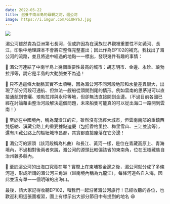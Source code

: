 ```yaml
---
date: 2022-05-22
title: 滋養中南半島的母親之河，湄公河
image: https://i.imgur.com/GiUHY6J.jpg
---
```

![](https://i.imgur.com/GiUHY6J.jpg)

湄公河雖然貴為亞洲第七長河，但或許因為在漢族世界觀裡重要性不如黃河、長江，印象中地理課本不會將它整條完整畫出；因此作為EP102的補充，我找出了湄公河的流路，並且將途中經過的地點一一標出，發現幾件有趣的事情：

📍 湄公河連結了中南半島上幾個重要性最高的城市：胡志明市、金邊、永珍、琅勃拉邦等，說它是半島的大動脈並不為過！

📍 只不過這條大動脈其實不太順暢，因為湄公河不同河段地形和水量差異很大，出現了部分河段可通航、但無法一艘船從頭開到尾的情形。例如雲南的思茅港可以直接通航到會曬、琅勃拉邦與永珍等地，但卻無法直接開到金邊。（不過目前各國已經在討論藉由整治河段解決這個問題，未來船隻可能真的可以從出海口一路開到雲南！）

📍 至於在中國境內，稱為瀾滄江的它，雖然沒有流經大城市，但雲南南部的重鎮西雙版納、滇藏公路上的重要據點迪慶（包括香格里拉、梅里雪山、三江並流等），還有川藏公路上的樞紐城市昌都，其實都直接座落在它旁邊！

📍 湄公河的源頭（該河段稱為札曲）和長江、黃河一樣，是位在青藏高原上、青海境內，不過相對後兩者來說，湄公河的源頭比較偏該省的東南角，位在玉樹藏族自治州雜多縣內。

📍 至於湄公河的出海口究竟在哪？實際上在柬埔寨金邊之後，湄公河就分成了多條河道，形成所謂的湄公河三角洲（越南境內稱為九龍江），每條河道各自入海，因此並沒有單一一個明確的出海口。

最後，請大家記得收聽EP102，和我們一起沿著湄公河旅行！已經收聽的各位，也歡迎利用這張圖複習，圖上有標示出大部分節目中有提到的地名 😃